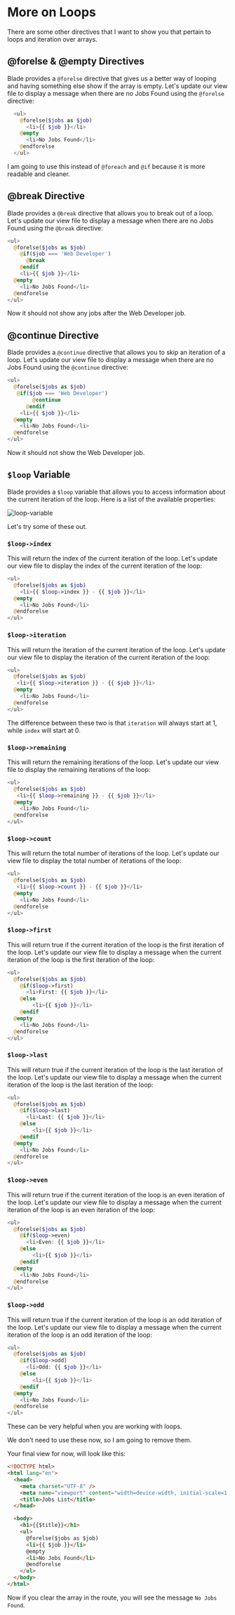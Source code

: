 # More on Loops

There are some other directives that I want to show you that pertain to loops and iteration over arrays.

## @forelse & @empty Directives

Blade provides a `@forelse` directive that gives us a better way of looping and having something else show if the array is empty. Let's update our view file to display a message when there are no Jobs Found using the `@forelse` directive:

```php
  <ul>
    @forelse($jobs as $job)
      <li>{{ $job }}</li>
    @empty
      <li>No Jobs Found</li>
    @endforelse
  </ul>
```

I am going to use this instead of `@foreach` and `@if` because it is more readable and cleaner.

## @break Directive

Blade provides a `@break` directive that allows you to break out of a loop. Let's update our view file to display a message when there are no Jobs Found using the `@break` directive:

```php
<ul>
  @forelse($jobs as $job)
    @if($job === 'Web Developer')
      @break
    @endif
    <li>{{ $job }}</li>
  @empty
    <li>No Jobs Found</li>
  @endforelse
</ul>
```

Now it should not show any jobs after the Web Developer job.

## @continue Directive

Blade provides a `@continue` directive that allows you to skip an iteration of a loop. Let's update our view file to display a message when there are no Jobs Found using the `@continue` directive:

```php
<ul>
  @forelse($jobs as $job)
   @if($job === 'Web Developer')
        @continue
      @endif
    <li>{{ $job }}</li>
  @empty
    <li>No Jobs Found</li>
  @endforelse
</ul>
```

Now it should not show the Web Developer job.

## `$loop` Variable

Blade provides a `$loop` variable that allows you to access information about the current iteration of the loop. Here is a list of the available properties:

<img src="../images/loop-variable.png" alt="loop-variable" />

Let's try some of these out.

### `$loop->index`

This will return the index of the current iteration of the loop. Let's update our view file to display the index of the current iteration of the loop:

```php
<ul>
  @forelse($jobs as $job)
    <li>{{ $loop->index }} - {{ $job }}</li>
  @empty
    <li>No Jobs Found</li>
  @endforelse
</ul>
```

### `$loop->iteration`

This will return the iteration of the current iteration of the loop. Let's update our view file to display the iteration of the current iteration of the loop:

```php
<ul>
  @forelse($jobs as $job)
   <li>{{ $loop->iteration }} - {{ $job }}</li>
  @empty
    <li>No Jobs Found</li>
  @endforelse
</ul>
```

The difference between these two is that `iteration` will always start at 1, while `index` will start at 0.

### `$loop->remaining`

This will return the remaining iterations of the loop. Let's update our view file to display the remaining iterations of the loop:

```php
<ul>
  @forelse($jobs as $job)
   <li>{{ $loop->remaining }} - {{ $job }}</li>
  @empty
    <li>No Jobs Found</li>
  @endforelse
</ul>
```

### `$loop->count`

This will return the total number of iterations of the loop. Let's update our view file to display the total number of iterations of the loop:

```php
<ul>
  @forelse($jobs as $job)
   <li>{{ $loop->count }} - {{ $job }}</li>
  @empty
    <li>No Jobs Found</li>
  @endforelse
</ul>
```

### `$loop->first`

This will return true if the current iteration of the loop is the first iteration of the loop. Let's update our view file to display a message when the current iteration of the loop is the first iteration of the loop:

```php
<ul>
  @forelse($jobs as $job)
    @if($loop->first)
      <li>First: {{ $job }}</li>
    @else
        <li>{{ $job }}</li>
    @endif
  @empty
    <li>No Jobs Found</li>
  @endforelse
</ul>
```

### `$loop->last`

This will return true if the current iteration of the loop is the last iteration of the loop. Let's update our view file to display a message when the current iteration of the loop is the last iteration of the loop:

```php
<ul>
  @forelse($jobs as $job)
    @if($loop->last)
      <li>Last: {{ $job }}</li>
    @else
        <li>{{ $job }}</li>
    @endif
  @empty
    <li>No Jobs Found</li>
  @endforelse
</ul>
```

### `$loop->even`

This will return true if the current iteration of the loop is an even iteration of the loop. Let's update our view file to display a message when the current iteration of the loop is an even iteration of the loop:

```php
<ul>
  @forelse($jobs as $job)
    @if($loop->even)
      <li>Even: {{ $job }}</li>
    @else
        <li>{{ $job }}</li>
    @endif
  @empty
    <li>No Jobs Found</li>
  @endforelse
</ul>
```

### `$loop->odd`

This will return true if the current iteration of the loop is an odd iteration of the loop. Let's update our view file to display a message when the current iteration of the loop is an odd iteration of the loop:

```php
<ul>
  @forelse($jobs as $job)
    @if($loop->odd)
      <li>Odd: {{ $job }}</li>
    @else
        <li>{{ $job }}</li>
    @endif
  @empty
    <li>No Jobs Found</li>
  @endforelse
</ul>
```

These can be very helpful when you are working with loops.

We don't need to use these now, so I am going to remove them.

Your final view for now, will look like this:

```html
<!DOCTYPE html>
<html lang="en">
  <head>
    <meta charset="UTF-8" />
    <meta name="viewport" content="width=device-width, initial-scale=1.0" />
    <title>Jobs List</title>
  </head>

  <body>
    <h1>{{$title}}</h1>
    <ul>
      @forelse($jobs as $job)
      <li>{{ $job }}</li>
      @empty
      <li>No Jobs Found</li>
      @endforelse
    </ul>
  </body>
</html>
```

Now if you clear the array in the route, you will see the message `No Jobs Found`.
